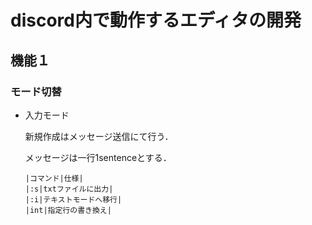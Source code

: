 # discord内で動作するエディタの開発
## 機能１
### モード切替
- 入力モード 
  
  新規作成はメッセージ送信にて行う．

  メッセージは一行1sentenceとする．
  
  ```
  |コマンド|仕様|
  |:s|txtファイルに出力|
  |:i|テキストモードへ移行|
  |int|指定行の書き換え|